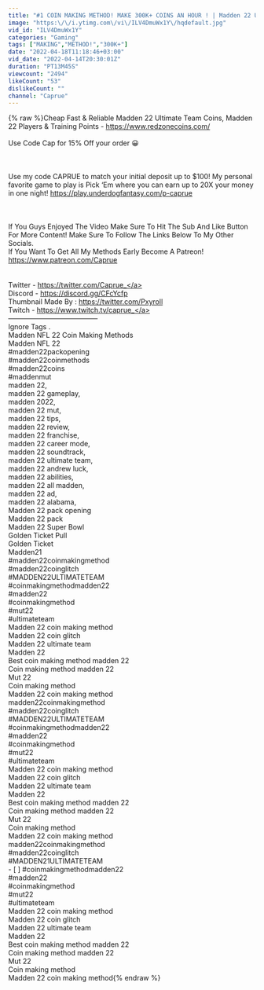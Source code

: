 ```yaml
---
title: "#1 COIN MAKING METHOD! MAKE 300K+ COINS AN HOUR ! | Madden 22 Ultimate Team Coin Methods"
image: "https:\/\/i.ytimg.com\/vi\/ILV4DmuWx1Y\/hqdefault.jpg"
vid_id: "ILV4DmuWx1Y"
categories: "Gaming"
tags: ["MAKING","METHOD!","300K+"]
date: "2022-04-18T11:18:46+03:00"
vid_date: "2022-04-14T20:30:01Z"
duration: "PT13M45S"
viewcount: "2494"
likeCount: "53"
dislikeCount: ""
channel: "Caprue"
---
```

{% raw %}Cheap Fast &amp; Reliable Madden 22 Ultimate Team Coins, Madden 22 Players &amp; Training Points  - <a rel="nofollow" target="blank" href="https://www.redzonecoins.com/">https://www.redzonecoins.com/</a><br /><br />Use Code Cap for 15% Off your order 😀<br /><br /><br /><br />Use my code CAPRUE to match your initial deposit up to $100! My personal favorite game to play is Pick ‘Em where you can earn up to 20X your money in one night! <a rel="nofollow" target="blank" href="https://play.underdogfantasy.com/p-caprue">https://play.underdogfantasy.com/p-caprue</a><br /><br /><br /><br />If You Guys Enjoyed The Video Make Sure To Hit The Sub And Like Button For More Content! Make Sure To Follow The Links Below To My Other Socials.<br />If You Want To Get All My Methods Early Become A Patreon! <a rel="nofollow" target="blank" href="https://www.patreon.com/Caprue">https://www.patreon.com/Caprue</a><br /><br /><br />Twitter - <a rel="nofollow" target="blank" href="https://twitter.com/Caprue_">https://twitter.com/Caprue_</a><br />Discord - <a rel="nofollow" target="blank" href="https://discord.gg/CFcYcfp">https://discord.gg/CFcYcfp</a><br />Thumbnail Made By : <a rel="nofollow" target="blank" href="https://twitter.com/Pxyroll">https://twitter.com/Pxyroll</a><br />Twitch - <a rel="nofollow" target="blank" href="https://www.twitch.tv/caprue_">https://www.twitch.tv/caprue_</a><br />—————————————<br />Ignore Tags .<br />Madden NFL 22 Coin Making Methods<br />Madden NFL 22<br />#madden22packopening​​​​​​​​​​​​​​​​​​​​​​​​​​​​​​​<br />#madden22coinmethods​​​​​​​​​​​​​​​​​​​​​​​​​​​​​​​<br />#madden22coins​​​​​​​​​​​​​​​​​​​​​​​​​​<br />#maddenmut​​​​​​​​​​​​​​​​​​​​​​​​​​​​​​​<br />madden 22,<br />madden 22 gameplay,<br />madden 2022,<br />madden 22 mut,<br />madden 22 tips,<br />madden 22 review,<br />madden 22 franchise,<br />madden 22 career mode,<br />madden 22 soundtrack,<br />madden 22 ultimate team,<br />madden 22 andrew luck,<br />madden 22 abilities,<br />madden 22 all madden,<br />madden 22 ad,<br />madden 22 alabama,<br />Madden 22 pack opening <br />Madden 22 pack <br />Madden 22 Super Bowl<br />Golden Ticket Pull <br />Golden Ticket <br />Madden21<br />#madden22coinmakingmethod​​​​​​​​​​​​​​​​​​​​​​​​​​​​​​​<br />#madden22coinglitch​​​​​​​​​​​​​​​​​​​​​​​​​​​​​​​<br />#MADDEN22ULTIMATETEAM​​​​​​​​​​​​​​​​​​​​​​​​​​​​​​​<br />#coinmakingmethodmadden22<br />#madden22<br />#coinmakingmethod​​​​​​​​​​​​​​​​​​​​​​​​​​​​​​​<br />#mut22<br />#ultimateteam​​​​​​​​​​​​​​​​​​​​​​​​​​​​​​​<br />Madden 22 coin making method <br />Madden 22 coin glitch <br />Madden 22 ultimate team <br />Madden 22<br />Best coin making method madden 22<br />Coin making method madden 22<br />Mut 22<br />Coin making method <br />Madden 22 coin making method<br />madden22coinmakingmethod<br />#madden22coinglitch​​​​​​​​​​​​​​​​​​​​​​​​​​​​​​​<br />#MADDEN22ULTIMATETEAM​​​​​​​​​​​​​​​​​​​​​​​​​​​​​​​<br />#coinmakingmethodmadden22<br />#madden22<br />#coinmakingmethod​​​​​​​​​​​​​​​​​​​​​​​​​​​​​​​<br />#mut22<br />#ultimateteam​​​​​​​​​​​​​​​​​​​​​​​​​​​​​​​<br />Madden 22 coin making method <br />Madden 22 coin glitch <br />Madden 22 ultimate team <br />Madden 22<br />Best coin making method madden 22<br />Coin making method madden 22<br />Mut 22<br />Coin making method <br />Madden 22 coin making method<br />madden22coinmakingmethod<br />#madden22coinglitch​​​​​​​​​​​​​​​​​​​​​​​​​​​​​​​<br />#MADDEN21ULTIMATETEAM​​​​​​​​​​​​​​​​​​​​​​​​​​​​​​​<br />- [ ] #coinmakingmethodmadden22<br />#madden22<br />#coinmakingmethod​​​​​​​​​​​​​​​​​​​​​​​​​​​​​​​<br />#mut22<br />#ultimateteam​​​​​​​​​​​​​​​​​​​​​​​​​​​​​​​<br />Madden 22 coin making method <br />Madden 22 coin glitch <br />Madden 22 ultimate team <br />Madden 22<br />Best coin making method madden 22<br />Coin making method madden 22<br />Mut 22<br />Coin making method <br />Madden 22 coin making method{% endraw %}
